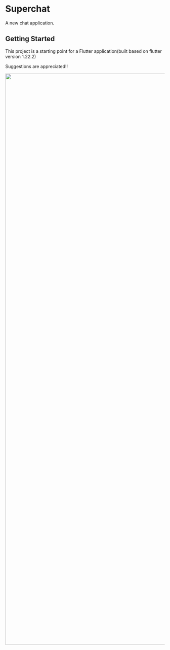 # Superchat

A new chat application.

## Getting Started

This project is a starting point for a Flutter application(built based on flutter version 1.22.2)

Suggestions are appreciated!!

<img src="https://user-images.githubusercontent.com/84156356/120648863-bc1d2880-c499-11eb-9581-7d2a8892a68d.png" width="900" height="1800"/>

